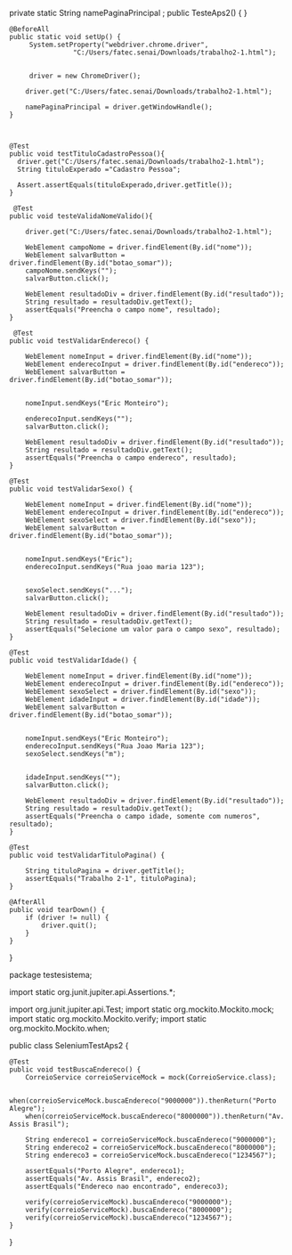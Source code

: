  private static String namePaginaPrincipal ;
    public TesteAps2() {
    }
    
    
    @BeforeAll
    public static void setUp() {
         System.setProperty("webdriver.chrome.driver", 
	                "C:/Users/fatec.senai/Downloads/trabalho2-1.html");
	        
        
         driver = new ChromeDriver();

        driver.get("C:/Users/fatec.senai/Downloads/trabalho2-1.html");
    
        namePaginaPrincipal = driver.getWindowHandle();
    }
    
    
    
    @Test
    public void testTituloCadastroPessoa(){
      driver.get("C:/Users/fatec.senai/Downloads/trabalho2-1.html");
      String tituloExperado ="Cadastro Pessoa"; 
        
      Assert.assertEquals(tituloExperado,driver.getTitle());
    }
    
     @Test
    public void testeValidaNomeValido(){
    	 
        driver.get("C:/Users/fatec.senai/Downloads/trabalho2-1.html");
        
        WebElement campoNome = driver.findElement(By.id("nome"));
        WebElement salvarButton = driver.findElement(By.id("botao_somar"));
        campoNome.sendKeys("");
		salvarButton.click();

		WebElement resultadoDiv = driver.findElement(By.id("resultado"));
		String resultado = resultadoDiv.getText();
		assertEquals("Preencha o campo nome", resultado);
	}
    
     @Test
 	public void testValidarEndereco() {

 		WebElement nomeInput = driver.findElement(By.id("nome"));
 		WebElement enderecoInput = driver.findElement(By.id("endereco"));
 		WebElement salvarButton = driver.findElement(By.id("botao_somar"));

 	
 		nomeInput.sendKeys("Eric Monteiro");

 		enderecoInput.sendKeys("");
 		salvarButton.click();

 		WebElement resultadoDiv = driver.findElement(By.id("resultado"));
 		String resultado = resultadoDiv.getText();
 		assertEquals("Preencha o campo endereco", resultado);
 	}

 	@Test
 	public void testValidarSexo() {

 		WebElement nomeInput = driver.findElement(By.id("nome"));
 		WebElement enderecoInput = driver.findElement(By.id("endereco"));
 		WebElement sexoSelect = driver.findElement(By.id("sexo"));
 		WebElement salvarButton = driver.findElement(By.id("botao_somar"));

 		
 		nomeInput.sendKeys("Eric");
 		enderecoInput.sendKeys("Rua joao maria 123");

 	
 		sexoSelect.sendKeys("...");
 		salvarButton.click();

 		WebElement resultadoDiv = driver.findElement(By.id("resultado"));
 		String resultado = resultadoDiv.getText();
 		assertEquals("Selecione um valor para o campo sexo", resultado);
 	}

 	@Test
 	public void testValidarIdade() {

 		WebElement nomeInput = driver.findElement(By.id("nome"));
 		WebElement enderecoInput = driver.findElement(By.id("endereco"));
 		WebElement sexoSelect = driver.findElement(By.id("sexo"));
 		WebElement idadeInput = driver.findElement(By.id("idade"));
 		WebElement salvarButton = driver.findElement(By.id("botao_somar"));

 	
 		nomeInput.sendKeys("Eric Monteiro");
 		enderecoInput.sendKeys("Rua Joao Maria 123");
 		sexoSelect.sendKeys("m");

 	
 		idadeInput.sendKeys("");
 		salvarButton.click();

 		WebElement resultadoDiv = driver.findElement(By.id("resultado"));
 		String resultado = resultadoDiv.getText();
 		assertEquals("Preencha o campo idade, somente com numeros", resultado);
 	}

 	@Test
 	public void testValidarTituloPagina() {

 		String tituloPagina = driver.getTitle();
 		assertEquals("Trabalho 2-1", tituloPagina);
 	}

 	@AfterAll
 	public void tearDown() {
 		if (driver != null) {
 			driver.quit();
 		}
 	}
 }





package testesistema;

import static org.junit.jupiter.api.Assertions.*;

import org.junit.jupiter.api.Test;
import static org.mockito.Mockito.mock;
import static org.mockito.Mockito.verify;
import static org.mockito.Mockito.when;


public class SeleniumTestAps2 {

	@Test
	public void testBuscaEndereco() {
		CorreioService correioServiceMock = mock(CorreioService.class);

		when(correioServiceMock.buscaEndereco("9000000")).thenReturn("Porto Alegre");
		when(correioServiceMock.buscaEndereco("8000000")).thenReturn("Av. Assis Brasil");

		String endereco1 = correioServiceMock.buscaEndereco("9000000");
		String endereco2 = correioServiceMock.buscaEndereco("8000000");
		String endereco3 = correioServiceMock.buscaEndereco("1234567");

		assertEquals("Porto Alegre", endereco1);
		assertEquals("Av. Assis Brasil", endereco2);
		assertEquals("Endereco nao encontrado", endereco3);

		verify(correioServiceMock).buscaEndereco("9000000");
		verify(correioServiceMock).buscaEndereco("8000000");
		verify(correioServiceMock).buscaEndereco("1234567");
	}

}
